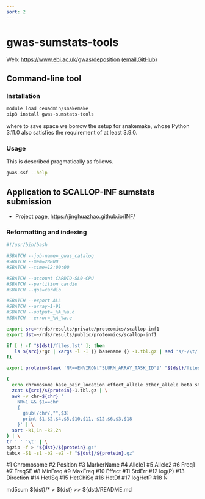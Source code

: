 ```yaml
---
sort: 2
---
```


# gwas-sumstats-tools

Web: <https://www.ebi.ac.uk/gwas/deposition> ([email](gwas-subs@ebi.ac.uk),[GitHub](https://github.com/EBISPOT/gwas-sumstats-tools))

## Command-line tool

### Installation

```bash
module load ceuadmin/snakemake
pip3 install gwas-sumstats-tools
```

where to save space we borrow the setup for snakemake, whose Python 3.11.0 also satisfies the requirement of at least 3.9.0.

### Usage

This is described pragmatically as follows.

```bash
gwas-ssf --help
```

## Application to SCALLOP-INF sumstats submission

* Project page, <https://jinghuazhao.github.io/INF/>

### Reformatting and indexing

```bash
#!/usr/bin/bash

#SBATCH --job-name=_gwas_catalog
#SBATCH --mem=28800
#SBATCH --time=12:00:00

#SBATCH --account CARDIO-SL0-CPU
#SBATCH --partition cardio
#SBATCH --qos=cardio

#SBATCH --export ALL
#SBATCH --array=1-91
#SBATCH --output=_%A_%a.o
#SBATCH --error=_%A_%a.e

export src=~/rds/results/private/proteomics/scallop-inf1
export dst=~/rds/results/public/proteomics/scallop-inf1

if [ ! -f "${dst}/files.lst" ]; then
   ls ${src}/*gz | xargs -l -I {} basename {} -1.tbl.gz | sed 's/-/\t/'| cut -f1 > ${dst}/files.lst
fi

export protein=$(awk 'NR==ENVIRON["SLURM_ARRAY_TASK_ID"]' "${dst}/files.lst")

(
  echo chromosome base_pair_location effect_allele other_allele beta standard_error effect_allele_frequency p_value variant_id n
  zcat ${src}/${protein}-1.tbl.gz | \
  awk -v chr=${chr} '
    NR>1 && $1==chr
    {
      gsub(/chr/,"",$3)
      print $1,$2,$4,$5,$10,$11,-$12,$6,$3,$18
    }' | \
  sort -k1,1n -k2,2n
) | \
tr ' ' '\t' | \
bgzip -f > "${dst}/${protein}.gz"
tabix -S1 -s1 -b2 -e2 -f "${dst}/${protein}.gz"
```

#1 Chromosome
#2 Position
#3 MarkerName
#4 Allele1
#5 Allele2
#6 Freq1
#7 FreqSE
#8 MinFreq
#9 MaxFreq
#10 Effect
#11 StdErr
#12 log(P)
#13 Direction
#14 HetISq
#15 HetChiSq
#16 HetDf
#17 logHetP
#18 N

md5sum ${dst}/* > ${dst} >> ${dst}/README.md
